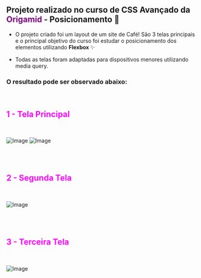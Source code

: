 ## Projeto realizado no curso de CSS Avançado da <span style = "color:purple"> Origamid </span> - Posicionamento :purple_heart:
 
 - O projeto criado foi um layout de um site de Café! São 3 telas principais e o principal objetivo do curso foi estudar o posicionamento dos elementos utilizando **Flexbox** :sparkles:

 - Todas as telas foram adaptadas para dispositivos menores utilizando media query.

 ### O resultado pode ser observado abaixo: 
<br>

 ## <span style = "color:fuchsia"> 1 - **Tela Principal** </span>
 <br>

 ![Image](https://cdn.discordapp.com/attachments/908774068696789066/930304884664844288/index.png)
 ![Image](https://cdn.discordapp.com/attachments/908774068696789066/930304885122039868/footer.png)

 <br>
 <br>

  ## <span style = "color:fuchsia"> 2 - **Segunda Tela** </span>
 <br>

 ![Image](https://cdn.discordapp.com/attachments/908774068696789066/930292315778588753/portifolio.png)

<br>
 <br>

  ## <span style = "color:fuchsia"> 3 - **Terceira Tela** </span>
 <br>

 ![Image](https://cdn.discordapp.com/attachments/908774068696789066/930292316407754762/produtos.png)
